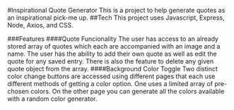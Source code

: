 #Inspirational Quote Generator
This is a project to help generate quotes as an inspirational pick-me up.
##Tech
This project uses Javascript, Express, Node, Axios, and CSS.

###Features
####Quote Funcionality
The user has access to an already stored array of quotes which each are accompanied with an image and a name. The user has the ability to add their own quote as well as edit the quote for any saved entry. There is also the feature to delete any given quote object from the array. 
####Background Color Toggle
Two distinct color change buttons are accessed using different pages that each use different methods of getting a color option. One uses a limited array of pre-chosen colors. On the other page you can generate all the colors available with a random color generator.

